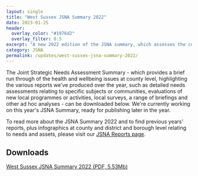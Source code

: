 ```yaml
---
layout: single
title: "West Sussex JSNA Summary 2022"
date: 2023-01-25
header: 
  overlay_color: "#1976d2"
  overlay_filter: 0.5
excerpt: "A new 2022 edition of the JSNA summary, which assesses the county's health and wellbeing needs, issues and assets."
category: JSNA
permalink: /updates/west-sussex-jsna-summary-2022/
---
```


The Joint Strategic Needs Assessment Summary - which provides a brief run through of the health and wellbeing issues at county level, highlighting the various reports we've produced over the year, such as detailed needs assessments relating to specific subjects or communities, evaluations of new local programmes or activities, local surveys, a range of briefings and other ad hoc analyses - can be downloaded below. We're currently working on this year's JSNA Summary, ready for publishing later in the year.

To read more about the JSNA Summary 2022 and to find previous years' reports, plus infographics at county and district and borough level relating to needs and assets, please visit our [JSNA Reports page](/reports/jsna-reports/).


## Downloads 

[West Sussex JSNA Summary 2022 (PDF, 5.53Mb)](/assets/pdf/west_sussex_jsna_summary_2122.pdf)
